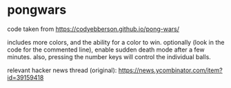 # pongwars

code taken from https://codyebberson.github.io/pong-wars/

includes more colors, and the ability for a color to win.
optionally (look in the code for the commented line), enable sudden death mode after a few minutes.
also, pressing the number keys will control the individual balls.

relevant hacker news thread (original): https://news.ycombinator.com/item?id=39159418
